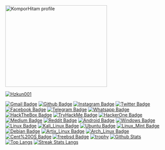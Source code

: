 <img src="https://www.hzkun.tech/anime.gif" height='255' width='318' alt="KomporHitam profile">
<a href="https://www.hzkun.tech">

<img title="Hzkun001" src="https://komarev.com/ghpvc/?username=KomporHitam&text_color=FF00FF&label=Views&color=000000&text_color=00FF00&bg_color=000000&style=flat"></a>




[![Gmail Badge](https://img.shields.io/badge/-zard.aqua@gmail.com-black?style=flat&logo=Gmail&link=mailto:zard.aqua@gmail.com)](mailto:zard.aqua@gmail.com) 
[![Github Badge](https://img.shields.io/badge/-Hzkun001-black?style=flat&logo=github&link=https://github.com/)](https://www.github.com/Hzkun001)
[![Instagram Badge](https://img.shields.io/badge/-??-black?style=flat&logo=instagram&link=https://instagram.com/)](https://www.instagram.com/hzguring) 
[![Twitter Badge](https://img.shields.io/badge/-Twitter-black?style=flat&logo=twitter&link=https://twitter.com/)](https://twitter.com/) 
[![Facebook Badge](https://img.shields.io/badge/-Facebook-black?style=flat&logo=facebook&link=https://www.facebook.com/hzkun.hzkun?mibextid=ZbWKwL)](https://www.facebook.com/hzkun.hzkun?mibextid=ZbWKwL)
[![Telegram Badge](https://img.shields.io/badge/-Telegram-black?style=flat&logo=telegram&link=https://telegram.me/)](https://telegram.me/)
[![Whatsapp Badge](https://img.shields.io/badge/-Whatsapp-black?style=flat&logo=whatsapp&link=https://wa.me/)](https://wa.me/)
[![HackTheBox Badge](https://img.shields.io/badge/-HackTheBox-black?style=flat&logo=hackthebox&link=https://app.hackthebox.com/profile/)](https://app.hackthebox.com/profile/)
[![TryHackMe Badge](https://img.shields.io/badge/-TryHackMe-black?style=flat&logo=tryhackme&link=https://tryhackme.com/p/)](https://tryhackme.com/p/)
[![HackerOne Badge](https://img.shields.io/badge/-HackerOne-black?style=flat&logo=hackerone&link=https://hackerone.com/)](https://hackerone.com/)
[![Medium Badge](https://img.shields.io/badge/-Medium-black/?style=flat&logo=medium&link=https://medium.com/@)](https://medium.com/@)
[![Reddit Badge](https://img.shields.io/badge/-Reddit-black/?style=flat&logo=reddit&link=https://reddit.com/u/Hzkun)](https://reddit.com/u/Hzkun)
[![Android Badge](https://img.shields.io/badge/-Android-black?style=flat&logo=android&link=https://android.com)](https://android.com)
[![Windows Badge](https://img.shields.io/badge/Windows-black?style=flat&logo=windows&link=https://www.microsoft.com)](https://www.microsoft.com)
[![Linux Badge](https://img.shields.io/badge/Linux-black?style=flat&logo=linux&link=https://www.linux.org)](https://www.linux.org)
[![Kali_Linux Badge](https://img.shields.io/badge/Kali_Linux-black?style=flat&logo=kali-linux&link=https://www.kali.org)](https://www.kali.org)
[![Ubuntu Badge](https://img.shields.io/badge/Ubuntu-black?style=flat&logo=ubuntu&link=https://ubuntu.com)](https://ubuntu.com)
[![Linux_Mint Badge](https://img.shields.io/badge/Linux_Mint-black?style=flat&logo=linux-mint&link=https://linuxmint.com)](https://linuxmint.com)
[![Debian Badge](https://img.shields.io/badge/Debian-black?style=flat&logo=debian&link=https://www.debian.org)](https://www.debian.org)
[![Artix_Linux Badge](https://img.shields.io/badge/Artix_Linux-black?style=flat&logo=artix-linux&link=https://artixlinux.org)](https://artixlinux.org)
[![Arch_Linux Badge](https://img.shields.io/badge/Arch_Linux-black?style=flat&logo=arch-linux&link=https://archlinux.org)](https://archlinux.org)
[![Cent%20OS Badge](https://img.shields.io/badge/CentOS-black?style=flat&logo=CentOS&link=https://www.centos.org)](https://www.centos.org)
[![freebsd Badge](https://img.shields.io/badge/FreeBSD-black?style=flat&logo=FreeBSD&link=https://www.freebsd.org)](https://www.freebsd.org)
[![trophy](https://github-profile-trophy.vercel.app/?username=beruangsalju&theme=onedark)](https://github.com/Hzkun001/Hzkun001)
[![Github Stats](https://github-readme-stats.vercel.app/api?username=Hzkun001&show_icons=true&include_all_commits=true&count_private=true&&hide_border=true&bg_color=000000&icon_color=00FF00&title_color=00FF00&text_color=FFFFFF&custom_title=My+Github+Stats)](https://github.com/Hzkun001/Hzkun001)
[![Top Langs](https://github-readme-stats.vercel.app/api/top-langs/?username=Hzkun001&layout=compact&hide_border=true&langs_count=8&bg_color=000000&icon_color=00FF00&title_color=00FF00&text_color=FFFFFF)](https://github.com/Hzkun001/Hzkun001)
[![Streak Stats Langs](https://github-readme-streak-stats.herokuapp.com?user=Hzkun001&theme=dark&background=black&ring=lime&fire=purple&dates=white&currStreakNum=lime&sideNums=lime&currStreakLabel=lime&sideLabels=lime&stroke=lime&border=black)](https://github.com/Hzkun001/Hzkun001)




